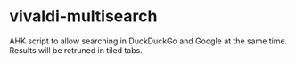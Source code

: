# vivaldi-multisearch
AHK script to allow searching in DuckDuckGo and Google at the same time. Results will be retruned in tiled tabs.
